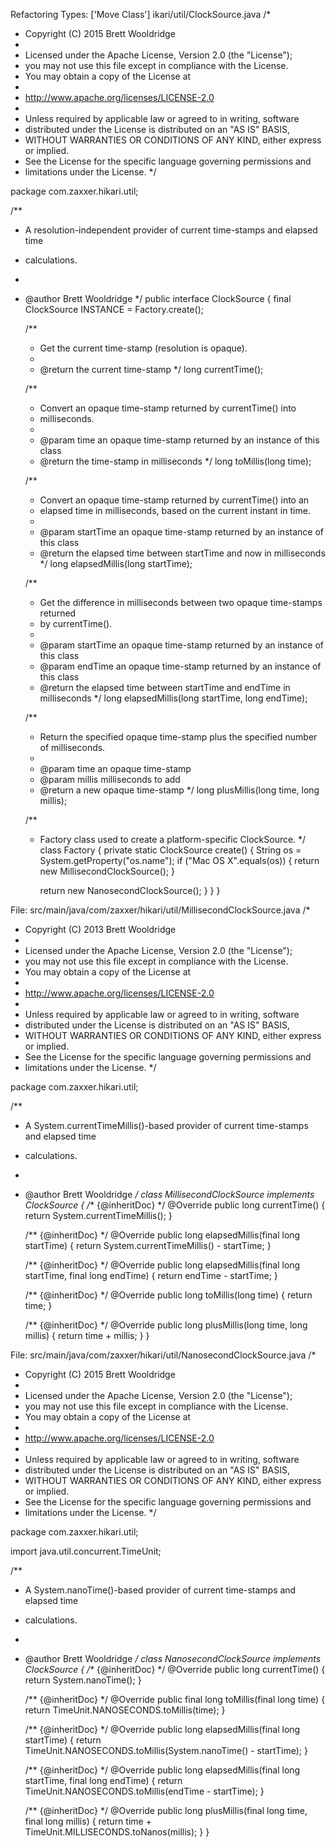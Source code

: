 Refactoring Types: ['Move Class']
ikari/util/ClockSource.java
/*
 * Copyright (C) 2015 Brett Wooldridge
 *
 * Licensed under the Apache License, Version 2.0 (the "License");
 * you may not use this file except in compliance with the License.
 * You may obtain a copy of the License at
 *
 * http://www.apache.org/licenses/LICENSE-2.0
 *
 * Unless required by applicable law or agreed to in writing, software
 * distributed under the License is distributed on an "AS IS" BASIS,
 * WITHOUT WARRANTIES OR CONDITIONS OF ANY KIND, either express or implied.
 * See the License for the specific language governing permissions and
 * limitations under the License.
 */

package com.zaxxer.hikari.util;

/**
 * A resolution-independent provider of current time-stamps and elapsed time
 * calculations.
 * 
 * @author Brett Wooldridge
 */
public interface ClockSource
{
   final ClockSource INSTANCE = Factory.create();

   /**
    * Get the current time-stamp (resolution is opaque).
    *
    * @return the current time-stamp
    */
   long currentTime();

   /**
    * Convert an opaque time-stamp returned by currentTime() into
    * milliseconds.
    *
    * @param time an opaque time-stamp returned by an instance of this class
    * @return the time-stamp in milliseconds
    */
   long toMillis(long time);

   /**
    * Convert an opaque time-stamp returned by currentTime() into an
    * elapsed time in milliseconds, based on the current instant in time.
    *
    * @param startTime an opaque time-stamp returned by an instance of this class
    * @return the elapsed time between startTime and now in milliseconds
    */
   long elapsedMillis(long startTime);

   /**
    * Get the difference in milliseconds between two opaque time-stamps returned
    * by currentTime().
    *
    * @param startTime an opaque time-stamp returned by an instance of this class
    * @param endTime an opaque time-stamp returned by an instance of this class
    * @return the elapsed time between startTime and endTime in milliseconds
    */
   long elapsedMillis(long startTime, long endTime);

   /**
    * Return the specified opaque time-stamp plus the specified number of milliseconds.
    *
    * @param time an opaque time-stamp 
    * @param millis milliseconds to add
    * @return a new opaque time-stamp
    */
   long plusMillis(long time, long millis);

   /**
    * Factory class used to create a platform-specific ClockSource. 
    */
   class Factory
   {
      private static ClockSource create()
      {
         String os = System.getProperty("os.name");
         if ("Mac OS X".equals(os)) {
            return new MillisecondClockSource();
         }

         return new NanosecondClockSource();
      }
   }
}


File: src/main/java/com/zaxxer/hikari/util/MillisecondClockSource.java
/*
 * Copyright (C) 2013 Brett Wooldridge
 *
 * Licensed under the Apache License, Version 2.0 (the "License");
 * you may not use this file except in compliance with the License.
 * You may obtain a copy of the License at
 *
 * http://www.apache.org/licenses/LICENSE-2.0
 *
 * Unless required by applicable law or agreed to in writing, software
 * distributed under the License is distributed on an "AS IS" BASIS,
 * WITHOUT WARRANTIES OR CONDITIONS OF ANY KIND, either express or implied.
 * See the License for the specific language governing permissions and
 * limitations under the License.
 */

package com.zaxxer.hikari.util;


/**
 * A System.currentTimeMillis()-based provider of current time-stamps and elapsed time
 * calculations.
 *
 * @author Brett Wooldridge
 */
class MillisecondClockSource implements ClockSource
{
   /** {@inheritDoc} */
   @Override
   public long currentTime()
   {
      return System.currentTimeMillis();
   }

   /** {@inheritDoc} */
   @Override
   public long elapsedMillis(final long startTime)
   {
      return System.currentTimeMillis() - startTime;
   }

   /** {@inheritDoc} */
   @Override
   public long elapsedMillis(final long startTime, final long endTime)
   {
      return endTime - startTime;
   }

   /** {@inheritDoc} */
   @Override
   public long toMillis(long time)
   {
      return time;
   }

   /** {@inheritDoc} */
   @Override
   public long plusMillis(long time, long millis)
   {
      return time + millis;
   }
}


File: src/main/java/com/zaxxer/hikari/util/NanosecondClockSource.java
/*
 * Copyright (C) 2015 Brett Wooldridge
 *
 * Licensed under the Apache License, Version 2.0 (the "License");
 * you may not use this file except in compliance with the License.
 * You may obtain a copy of the License at
 *
 * http://www.apache.org/licenses/LICENSE-2.0
 *
 * Unless required by applicable law or agreed to in writing, software
 * distributed under the License is distributed on an "AS IS" BASIS,
 * WITHOUT WARRANTIES OR CONDITIONS OF ANY KIND, either express or implied.
 * See the License for the specific language governing permissions and
 * limitations under the License.
 */

package com.zaxxer.hikari.util;

import java.util.concurrent.TimeUnit;

/**
 * A System.nanoTime()-based provider of current time-stamps and elapsed time
 * calculations.
 *
 * @author Brett Wooldridge
 */
class NanosecondClockSource implements ClockSource
{
   /** {@inheritDoc} */
   @Override
   public long currentTime()
   {
      return System.nanoTime();
   }

   /** {@inheritDoc} */
   @Override
   public final long toMillis(final long time)
   {
      return TimeUnit.NANOSECONDS.toMillis(time);
   }

   /** {@inheritDoc} */
   @Override
   public long elapsedMillis(final long startTime)
   {
      return TimeUnit.NANOSECONDS.toMillis(System.nanoTime() - startTime);
   }

   /** {@inheritDoc} */
   @Override
   public long elapsedMillis(final long startTime, final long endTime)
   {
      return TimeUnit.NANOSECONDS.toMillis(endTime - startTime);
   }

   /** {@inheritDoc} */
   @Override
   public long plusMillis(final long time, final long millis)
   {
      return time + TimeUnit.MILLISECONDS.toNanos(millis);
   }
}
